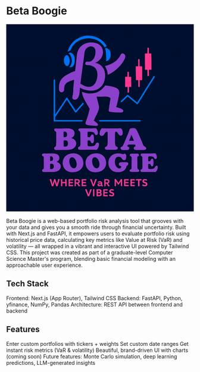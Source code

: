 # Beta Boogie

![Beta Boogie Log](./frontend/public/beta-new-tagline.png)

Beta Boogie is a web-based portfolio risk analysis tool that grooves with your data and gives you a smooth ride through financial uncertainty. Built with Next.js and FastAPI, it empowers users to evaluate portfolio risk using historical price data, calculating key metrics like Value at Risk (VaR) and volatility — all wrapped in a vibrant and interactive UI powered by Tailwind CSS.
This project was created as part of a graduate-level Computer Science Master's program, blending basic financial modeling with an approachable user experience.

## Tech Stack
Frontend: Next.js (App Router), Tailwind CSS
Backend: FastAPI, Python, yfinance, NumPy, Pandas
Architecture: REST API between frontend and backend

## Features
Enter custom portfolios with tickers + weights
Set custom date ranges
Get instant risk metrics (VaR & volatility)
Beautiful, brand-driven UI with charts (coming soon)
Future features: Monte Carlo simulation, deep learning predictions, LLM-generated insights
